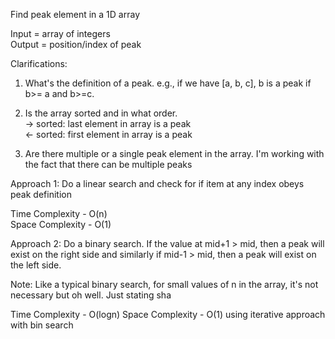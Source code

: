 Find peak element in a 1D array

Input = array of integers  
Output = position/index of peak

Clarifications:
1. What's the definition of a peak. e.g., if we have [a, b, c], b is a peak if b>= a and b>=c.
2. Is the array sorted and in what order. \
   -> sorted: last element in array is a peak\
   <- sorted: first element in array is a peak
   
3. Are there multiple or a single peak element in the array. I'm working with the fact that there can be multiple peaks

Approach 1:
Do a linear search and check for if item at any index obeys peak definition

Time Complexity - O(n)\
Space Complexity - O(1)

Approach 2:
Do a binary search. If the value at mid+1 > mid, then a peak will exist on the right side
and similarly if mid-1 > mid, then a peak will exist on the left side.

Note: Like a typical binary search, for small values of n in the array, it's 
not necessary but oh well. Just stating sha

Time Complexity - O(logn)
Space Complexity - O(1) using iterative approach with bin search